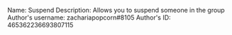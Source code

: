 Name: Suspend
Description: Allows you to suspend someone in the group
Author's username: zachariapopcorn#8105
Author's ID: 465362236693807115
